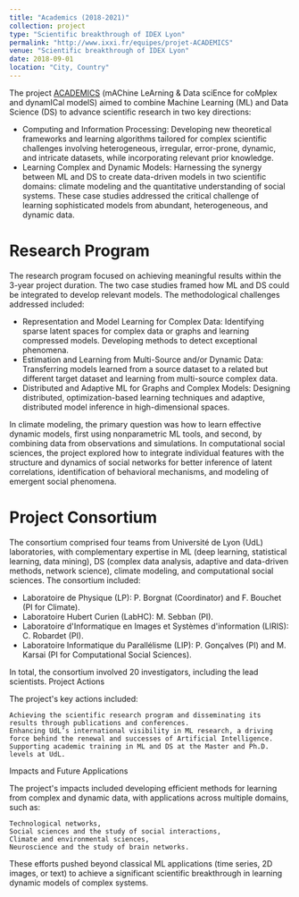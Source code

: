 ```yaml
---
title: "Academics (2018-2021)"
collection: project
type: "Scientific breakthrough of IDEX Lyon"
permalink: "http://www.ixxi.fr/equipes/projet-ACADEMICS"
venue: "Scientific breakthrough of IDEX Lyon"
date: 2018-09-01
location: "City, Country"
---
```


<p>The project <a href="http://www.ixxi.fr/equipes/projet-ACADEMICS">ACADEMICS</a> (mAChine LeArning & Data sciEnce for coMplex and dynamICal modelS) aimed to combine Machine Learning (ML) and Data Science (DS) to advance scientific research in two key directions:</p>
<ul>
    <li>Computing and Information Processing: Developing new theoretical frameworks and learning algorithms tailored for complex scientific challenges involving heterogeneous, irregular, error-prone, dynamic, and intricate datasets, while incorporating relevant prior knowledge.
    </li>
<li>    Learning Complex and Dynamic Models: Harnessing the synergy between ML and DS to create data-driven models in two scientific domains: climate modeling and the quantitative understanding of social systems. These case studies addressed the critical challenge of learning sophisticated models from abundant, heterogeneous, and dynamic data.
</li>
</ul>

Research Program
=====

<p>The research program focused on achieving meaningful results within the 3-year project duration. The two case studies framed how ML and DS could be integrated to develop relevant models. The methodological challenges addressed included:
</p> <ul>
<li>    Representation and Model Learning for Complex Data: Identifying sparse latent spaces for complex data or graphs and learning compressed models. Developing methods to detect exceptional phenomena.
</li><li>  Estimation and Learning from Multi-Source and/or Dynamic Data: Transferring models learned from a source dataset to a related but different target dataset and learning from multi-source complex data.
</li><li>    Distributed and Adaptive ML for Graphs and Complex Models: Designing distributed, optimization-based learning techniques and adaptive, distributed model inference in high-dimensional spaces.
</li>
</ul>

In climate modeling, the primary question was how to learn effective dynamic models, first using nonparametric ML tools, and second, by combining data from observations and simulations.
In computational social sciences, the project explored how to integrate individual features with the structure and dynamics of social networks for better inference of latent correlations, identification of behavioral mechanisms, and modeling of emergent social phenomena.

Project Consortium
=====

The consortium comprised four teams from Université de Lyon (UdL) laboratories, with complementary expertise in ML (deep learning, statistical learning, data mining), DS (complex data analysis, adaptive and data-driven methods, network science), climate modeling, and computational social sciences. The consortium included:
<ul>
    <li>Laboratoire de Physique (LP): P. Borgnat (Coordinator) and F. Bouchet (PI for Climate).
    </li><li>Laboratoire Hubert Curien (LabHC): M. Sebban (PI).
    </li><li>Laboratoire d'Informatique en Images et Systèmes d'information (LIRIS): C. Robardet (PI).
    </li><li>Laboratoire Informatique du Parallélisme (LIP): P. Gonçalves (PI) and M. Karsai (PI for Computational Social Sciences).
    </li></ul>

In total, the consortium involved 20 investigators, including the lead scientists.
Project Actions

The project's key actions included:

    Achieving the scientific research program and disseminating its results through publications and conferences.
    Enhancing UdL’s international visibility in ML research, a driving force behind the renewal and successes of Artificial Intelligence.
    Supporting academic training in ML and DS at the Master and Ph.D. levels at UdL.

Impacts and Future Applications

The project's impacts included developing efficient methods for learning from complex and dynamic data, with applications across multiple domains, such as:

    Technological networks,
    Social sciences and the study of social interactions,
    Climate and environmental sciences,
    Neuroscience and the study of brain networks.

These efforts pushed beyond classical ML applications (time series, 2D images, or text) to achieve a significant scientific breakthrough in learning dynamic models of complex systems.





